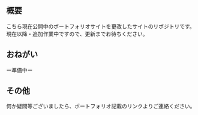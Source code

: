 ## 概要
こちら現在公開中のポートフォリオサイトを更改したサイトのリポジトリです。
現在以降・追加作業中ですので、更新までお待ちください。
　　　
## おねがい
ー準備中ー
　　　
## その他
何か疑問等ございましたら、ポートフォリオ記載のリンクよりご連絡ください。

